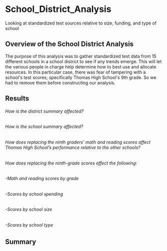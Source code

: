 # School_District_Analysis
Looking at standardized test sources relative to size, funding, and type of school

## Overview of the School District Analysis 
The purpose of this analysis was to gather standardized test data from 15 different schools in a school district to see if any trends emerge. This will let the various people in charge help determine how to best use and allocate resources. In this particular case, there was fear of tampering with a school's test scores; specifically Thomas High School's 9th grade. So we had to remove them before constructing our analysis.

## Results

###### How is the district summary affected?

###### How is the school summary affected?

###### How does replacing the ninth graders’ math and reading scores affect Thomas High School’s performance relative to the other schools?

###### How does replacing the ninth-grade scores affect the following:
######    -Math and reading scores by grade
######    -Scores by school spending
######    -Scores by school size
######    -Scores by school type

## Summary
